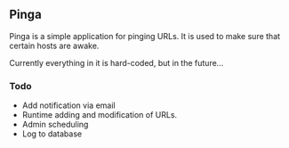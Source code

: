 ## Pinga

Pinga is a simple application for pinging URLs. It is used to make sure
that certain hosts are awake.

Currently everything in it is hard-coded, but in the future...

### Todo

* Add notification via email
* Runtime adding and modification of URLs.
* Admin scheduling
* Log to database

